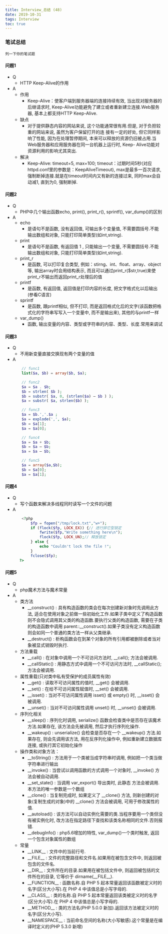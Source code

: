 ```yaml
---
title: Interview_总结 (48)
date: 2019-10-31
tags: Interview
toc: true
---
```


### 笔试总结
    列一下你的笔试题 

<!-- more -->

#### 问题1
- Q
    * HTTP Keep-Alive的作用
- A
    * 作用
        * Keep-Alive：使客户端到服务器端的连接持续有效, 当出现对服务器的后继请求时, Keep-Alive功能避免了建立或者重新建立连接.Web服务器, 基本上都支持HTTP Keep-Alive.
    * 缺点
        * 对于提供静态内容的网站来说, 这个功能通常很有用.但是, 对于负担较重的网站来说, 虽然为客户保留打开的连 接有一定的好处, 但它同样影响了性能, 因为在处理暂停期间, 本来可以释放的资源仍旧被占用.当Web服务器和应用服务器在同一台机器上运行时, Keep- Alive功能对资源利用的影响尤其突出.
    * 解决
        * Keep-Alive: timeout=5, max=100; timeout：过期时间5秒(对应httpd.conf里的参数是：KeepAliveTimeout), max是最多一百次请求, 强制断掉连接.就是在timeout时间内又有新的连接过来, 同时max会自动减1, 直到为0, 强制断掉.

#### 问题2
- Q
    * PHP中几个输出函数echo, print(), print_r(), sprintf(), var_dump()的区别
- A
    * echo
        * 是语句不是函数, 没有返回值, 可输出多个变量值, 不需要圆括号.不能输出数组和对象, 只能打印简单类型(如int,string).
    * print
        * 是语句不是函数, 有返回值 1 , 只能输出一个变量, 不需要圆括号.不能输出数组和对象, 只能打印简单类型(如int,string).
    * print_r
        * 是函数, 可以打印复合类型, 例如：stirng、int、float、array、object等, 输出array时会用结构表示, 而且可以通过print_r($str,true)来使print_r不输出而返回print_r处理后的值
    * printf
        * 是函数, 有返回值, 返回值是打印内容的长度, 把文字格式化以后输出(参看C语言)
    * sprintf
        * 是函数, 跟printf相似, 但不打印, 而是返回格式化后的文字(该函数把格式化的字符串写写入一个变量中, 而不是输出来), 其他的与printf一样
    * var_dump()
        * 函数, 输出变量的内容、类型或字符串的内容、类型、长度.常用来调试

#### 问题3
- Q
    * 不用新变量直接交换现有两个变量的值
- A
    ```php
        // func1
        list($a, $b) = array($b, $a);

        // func2
        $a = $a . $b;
        $b = strlen( $b );
        $b = substr( $a, 0, (strlen($a) – $b ) );
        $a = substr( $a, strlen($b) );

        // func3
        $a = $b.','.$a ;
        $a = explode(',', $a);
        $b = $a[1];
        $a = $a[0];

        // func4
        $a = $a + $b;
        $b = $a – $b;
        $a = $a – $b;

        // func5
        $a = array($a,$b);
        $b = $a[0];
        $a = $a[1];
    ```

#### 问题4
- Q
    * 写个函数来解决多线程同时读写一个文件的问题
- A
    ```php
        <?php
            $fp = fopen("/tmp/lock.txt","w+");
            if (flock($fp, LOCK_EX)) {// 进行排它型锁定
                fwrite($fp,"Write something here\n");
                flock($fp, LOCK_UN);// 释放锁定
            } else {
                echo "Couldn't lock the file !";
            }
            fclose($fp);
       ?>
    ```

#### 问题5
- Q
    * php魔术方法与魔术常量
- A
    * 类方法
        * \_\_construct() : 具有构造函数的类会在每次创建新对象时先调用此方法, 适合在使用对象之前做一些初始化工作.如果子类中定义了构造函数则不会隐式调用其父类的构造函数.要执行父类的构造函数, 需要在子类的构造函数中调用 parent::\_\_construct().如果子类没有定义构造函数则会如同一个普通的类方法一样从父类继承.
        * \_\_destruct() : 析构函数会在到某个对象的所有引用都被删除或者当对象被显式销毁时执行.
    * 方法重载
        * \_\_call() : 在对象中调用一个不可访问方法时, \_\_call(); 方法会被调用.
        * \_\_callStatic() : 用静态方式中调用一个不可访问方法时, \_\_callStatic(); 方法会被调用.
    * 属性重载(只对类中私有受保护的成员属性有效)
        * \_\_get() : 读取不可访问属性的值时, \_\_get() 会被调用.
        * \_\_set() : 在给不可访问属性赋值时, \_\_set() 会被调用.
        * \_\_isset() : 当对不可访问属性调用 isset() 或 empty() 时, \_\_isset() 会被调用.
        * \_\_unset() : 当对不可访问属性调用 unset() 时, \_\_unset() 会被调用.
    * 序列化相关
        * \_\_sleep() : 序列化时调用, serialize() 函数会检查类中是否存在该魔术方法.如果存在, 该方法会先被调用, 然后才执行序列化操作.
        * \_\_wakeup() : unserialize() 会检查是否存在一个 \_\_wakeup() 方法.如果存在, 则会先调用该方法, 用在反序列化操作中, 例如重新建立数据库连接, 或执行其它初始化操作
    * 操作类和对象方法：
        * \_\_toString() : 方法用于一个类被当成字符串时调用, 例如把一个类当做字符串进行输出
        * \_\_invoke() : 当尝试以调用函数的方式调用一个对象时, \_\_invoke() 方法会被自动调用.
        * \_\_set_state() : 当调用 var_export() 导出类时, 此静态 方法会被调用. 本方法的唯一参数是一个数组
        * \_\_clone() : 当复制完成时, 如果定义了 \_\_clone() 方法, 则新创建的对象(复制生成的对象)中的 \_\_clone() 方法会被调用, 可用于修改属性的值.
        * \_\_autoload() : 该方法可以自动实例化需要的类.当程序要用一个类但没有被实例化时, 改方法在指定路径下查找和该类名称相同的文件.否则报错.
        * \_\_debugInfo() : php5.6增加的特性, var_dump()一个类时触发, 返回一个包含对象属性的数组
    * 常量
        * \_\_LINK__ : 文件中的当前行号.
        * \_\_FILE__ : 文件的完整路径和文件名.如果用在被包含文件中, 则返回被包含的文件名.
        * \_\_DIR__ : 文件所在的目录.如果用在被包括文件中, 则返回被包括的文件所在的目录, 它等价于 dirname(\_\_FILE__).
        * \_\_FUNCTION__ : 函数名称.自 PHP 5 起本常量返回该函数被定义时的名字(区分大小写).在 PHP 4 中该值总是小写字母的.
        * \_\_CLASS__ : 类的名称.自 PHP 5 起本常量返回该类被定义时的名字(区分大小写).在 PHP 4 中该值总是小写字母的.
        * \_\_METHOD__ : 类的方法名(PHP 5.0.0 新加).返回该方法被定义时的名字(区分大小写).
        * \_\_NAMESPACE__ : 当前命名空间的名称(大小写敏感).这个常量是在编译时定义的(PHP 5.3.0 新增)
